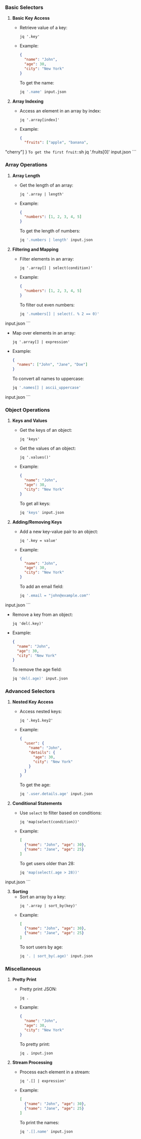 ### Basic Selectors

1. **Basic Key Access**
   - Retrieve value of a key:
     ```
     jq '.key'
     ```
   - Example: 
     ```json
     {
       "name": "John",
       "age": 30,
       "city": "New York"
     }
     ```
     To get the name:
     ```sh
     jq '.name' input.json
     ```

2. **Array Indexing**
   - Access an element in an array by 
index:
     ```
     jq '.array[index]'
     ```
   - Example: 
     ```json
     {
       "fruits": ["apple", "banana", 
"cherry"]
     }
     ```
     To get the first fruit:
     ```sh
     jq '.fruits[0]' input.json
     ```

### Array Operations

1. **Array Length**
   - Get the length of an array:
     ```
     jq '.array | length'
     ```
   - Example: 
     ```json
     {
       "numbers": [1, 2, 3, 4, 5]
     }
     ```
     To get the length of numbers:
     ```sh
     jq '.numbers | length' input.json
     ```

2. **Filtering and Mapping**
   - Filter elements in an array:
     ```
     jq '.array[] | select(condition)'
     ```
   - Example: 
     ```json
     {
       "numbers": [1, 2, 3, 4, 5]
     }
     ```
     To filter out even numbers:
     ```sh
     jq '.numbers[] | select(. % 2 == 0)' 
input.json
     ```

   - Map over elements in an array:
     ```
     jq '.array[] | expression'
     ```
   - Example: 
     ```json
     {
       "names": ["John", "Jane", "Doe"]
     }
     ```
     To convert all names to uppercase:
     ```sh
     jq '.names[] | ascii_uppercase' 
input.json
     ```

### Object Operations

1. **Keys and Values**
   - Get the keys of an object:
     ```
     jq 'keys'
     ```
   - Get the values of an object:
     ```
     jq '.values()'
     ```
   - Example: 
     ```json
     {
       "name": "John",
       "age": 30,
       "city": "New York"
     }
     ```
     To get all keys:
     ```sh
     jq 'keys' input.json
     ```

2. **Adding/Removing Keys**
   - Add a new key-value pair to an 
object:
     ```
     jq '.key = value'
     ```
   - Example: 
     ```json
     {
       "name": "John",
       "age": 30,
       "city": "New York"
     }
     ```
     To add an email field:
     ```sh
     jq '.email = "john@example.com"' 
input.json
     ```

   - Remove a key from an object:
     ```
     jq 'del(.key)'
     ```
   - Example: 
     ```json
     {
       "name": "John",
       "age": 30,
       "city": "New York"
     }
     ```
     To remove the age field:
     ```sh
     jq 'del(.age)' input.json
     ```

### Advanced Selectors

1. **Nested Key Access**
   - Access nested keys:
     ```
     jq '.key1.key2'
     ```
   - Example: 
     ```json
     {
       "user": {
         "name": "John",
         "details": {
           "age": 30,
           "city": "New York"
         }
       }
     }
     ```
     To get the age:
     ```sh
     jq '.user.details.age' input.json
     ```

2. **Conditional Statements**
   - Use `select` to filter based on 
conditions:
     ```
     jq 'map(select(condition))'
     ```
   - Example: 
     ```json
     [
       {"name": "John", "age": 30},
       {"name": "Jane", "age": 25}
     ]
     ```
     To get users older than 28:
     ```sh
     jq 'map(select(.age > 28))' 
input.json
     ```

3. **Sorting**
   - Sort an array by a key:
     ```
     jq '.array | sort_by(key)'
     ```
   - Example: 
     ```json
     [
       {"name": "John", "age": 30},
       {"name": "Jane", "age": 25}
     ]
     ```
     To sort users by age:
     ```sh
     jq '. | sort_by(.age)' input.json
     ```

### Miscellaneous

1. **Pretty Print**
   - Pretty print JSON:
     ```
     jq .
     ```
   - Example: 
     ```json
     {
       "name": "John",
       "age": 30,
       "city": "New York"
     }
     ```
     To pretty print:
     ```sh
     jq . input.json
     ```

2. **Stream Processing**
   - Process each element in a stream:
     ```
     jq '.[] | expression'
     ```
   - Example: 
     ```json
     [
       {"name": "John", "age": 30},
       {"name": "Jane", "age": 25}
     ]
     ```
     To print the names:
     ```sh
     jq '.[].name' input.json
     ```
